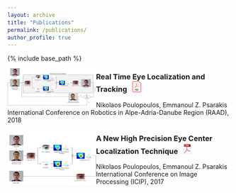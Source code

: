 ```yaml
---
layout: archive
title: "Publications"
permalink: /publications/
author_profile: true
---
```


{% include base_path %}

<img align="left" src="/images/RAAD.png" alt="drawing" width="200"> <h3> Real Time Eye Localization and Tracking  &nbsp; <a href="http://npoul.github.io/files/RAAD2018.pdf"> <img src="/images/pdf.jpg" alt="drawing" width="20"/> </a> </h3>
Nikolaos Poulopoulos, Emmanoul Z. Psarakis
<br /> International Conference on Robotics in Alpe-Adria-Danube Region (RAAD), 2018

<img align="left" src="/images/ICIP.png" alt="drawing" width="200"> <h3> A New High Precision Eye Center Localization Technique  &nbsp; <a href="http://npoul.github.io/files/ICIP2018.pdf"> <img src="/images/pdf-icon_3.png" alt="drawing" width="20"/> </a> </h3>
Nikolaos Poulopoulos, Emmanoul Z. Psarakis
<br /> International Conference on Image Processing (ICIP), 2017

